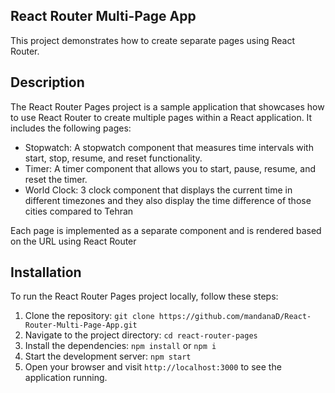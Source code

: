 ## React Router Multi-Page App

This project demonstrates how to create separate pages using React Router.

## Description

The React Router Pages project is a sample application that showcases how to use React Router to create multiple pages within a React application. It includes the following pages:

- Stopwatch: A stopwatch component that measures time intervals with start, stop, resume, and reset functionality.
- Timer: A timer component that allows you to start, pause, resume, and reset the timer.
- World Clock: 3 clock component that displays the current time in different timezones and they also display the time difference of those cities compared to Tehran

Each page is implemented as a separate component and is rendered based on the URL using React Router

## Installation

To run the React Router Pages project locally, follow these steps:

1. Clone the repository: `git clone https://github.com/mandanaD/React-Router-Multi-Page-App.git`
2. Navigate to the project directory: `cd react-router-pages`
3. Install the dependencies: `npm install` or `npm i`
4. Start the development server: `npm start`
5. Open your browser and visit `http://localhost:3000` to see the application running.

